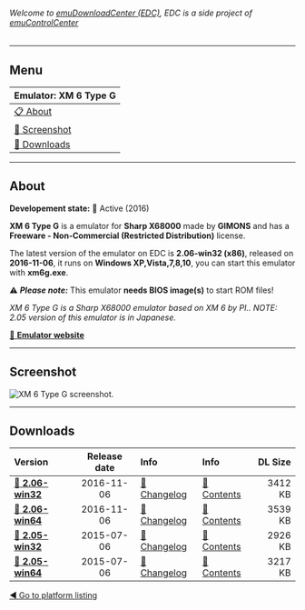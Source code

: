 ###### Welcome to [emuDownloadCenter (EDC)](https://github.com/PhoenixInteractiveNL/emuDownloadCenter/wiki/), EDC is a side project of [emuControlCenter](https://github.com/PhoenixInteractiveNL/emuControlCenter/wiki/)
***
## Menu
| **Emulator: XM 6 Type G** |
|:---------|
| [:clipboard: About](#about) |
| [:sunrise: Screenshot](#screen) |
| [:floppy_disk: Downloads](#downloads) |
***
## About
**Developement state:** :large_blue_circle: Active (2016)

**XM 6 Type G** is a emulator for **Sharp X68000** made by **GIMONS** and has a **Freeware - Non-Commercial (Restricted Distribution)** license.

The latest version of the emulator on EDC is **2.06-win32 (x86)**, released on **2016-11-06**, it runs on **Windows XP,Vista,7,8,10**, you can start this emulator with **xm6g.exe**.

:warning: _**Please note:**_ This emulator **needs BIOS image(s)** to start ROM files!

_XM 6 Type G is a Sharp X68000 emulator based on XM 6 by PI.. NOTE: 2.05 version of this emulator is in Japanese._

[:link: **Emulator website**](http://www.ipc-tokai.or.jp/~ytanaka/)
***
## Screenshot
![](https://raw.githubusercontent.com/PhoenixInteractiveNL/emuDownloadCenter/master/hooks/xm6/emulator_screen_01.jpg "XM 6 Type G screenshot.")
***
## Downloads
| Version  | Release date  | Info       | Info       | DL Size    |
|:---------|:-------------:|:-----------|:-----------|-----------:|
| [:floppy_disk: **2.06-win32**](https://github.com/PhoenixInteractiveNL/edc-repo0005/raw/master/xm6/2.06-win32.7z) | 2016-11-06 | [:page_facing_up: Changelog](https://github.com/PhoenixInteractiveNL/edc-repo0005/blob/master/xm6/2.06-win32_changelog.txt) | [:mag_right: Contents](https://github.com/PhoenixInteractiveNL/edc-repo0005/blob/master/xm6/2.06-win32_contents.txt) | 3412 KB |
| [:floppy_disk: **2.06-win64**](https://github.com/PhoenixInteractiveNL/edc-repo0005/raw/master/xm6/2.06-win64.7z) | 2016-11-06 | [:page_facing_up: Changelog](https://github.com/PhoenixInteractiveNL/edc-repo0005/blob/master/xm6/2.06-win64_changelog.txt) | [:mag_right: Contents](https://github.com/PhoenixInteractiveNL/edc-repo0005/blob/master/xm6/2.06-win64_contents.txt) | 3539 KB |
| [:floppy_disk: **2.05-win32**](https://github.com/PhoenixInteractiveNL/edc-repo0005/raw/master/xm6/2.05-win32.7z) | 2015-07-06 | [:page_facing_up: Changelog](https://github.com/PhoenixInteractiveNL/edc-repo0005/blob/master/xm6/2.05-win32_changelog.txt) | [:mag_right: Contents](https://github.com/PhoenixInteractiveNL/edc-repo0005/blob/master/xm6/2.05-win32_contents.txt) | 2926 KB |
| [:floppy_disk: **2.05-win64**](https://github.com/PhoenixInteractiveNL/edc-repo0005/raw/master/xm6/2.05-win64.7z) | 2015-07-06 | [:page_facing_up: Changelog](https://github.com/PhoenixInteractiveNL/edc-repo0005/blob/master/xm6/2.05-win64_changelog.txt) | [:mag_right: Contents](https://github.com/PhoenixInteractiveNL/edc-repo0005/blob/master/xm6/2.05-win64_contents.txt) | 3217 KB |

[:arrow_backward: Go to platform listing](https://github.com/PhoenixInteractiveNL/emuDownloadCenter/wiki/EDC-Platform-List)
